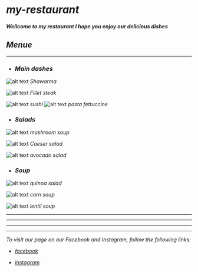 # ***my-restaurant***
#### *Wellcome to my restaurant I hope you enjoy our delicious dishes*







## ***Menue***

---
- ###  ***Main dashes***





![alt text](https://recipe30.com/wp-content/uploads/2022/07/Shawarma-848x477.jpg)
*Shawarma*


![alt text](https://encrypted-tbn0.gstatic.com/images?q=tbn:ANd9GcROUY7QYwtcYHhIKvU36iKGNs3NwaXeNi-hjA&usqp=CAU)
*Fillet steak*


![alt text](https://encrypted-tbn0.gstatic.com/images?q=tbn:ANd9GcReLLpW5wknD6pryjzarElpBoDSVrhVNbkMkg&usqp=CAU)
*sushi*
![alt text](https://encrypted-tbn0.gstatic.com/images?q=tbn:ANd9GcQGCY5Hqr0RaCE5npV0K8xd7TQbh5PZq7RTqA&usqp=CAU)
*pasta fettuccine*





 - ### ***Salads***
![alt text](https://encrypted-tbn0.gstatic.com/images?q=tbn:ANd9GcQFEdx7pBYTtBYLg7aWFIaVjN1YEJp7NrRXDQ&usqp=CAU)
*mushroom soup*


![alt text](https://encrypted-tbn0.gstatic.com/images?q=tbn:ANd9GcSZxlxQpfPKZa1H9WTnCaSVHV025z0XpXBegA&usqp=CAU)
*Caeser salad*


![alt text](https://encrypted-tbn0.gstatic.com/images?q=tbn:ANd9GcRDqX3ExO-0-SRDtxxwFbSouV24fnoZXttOQQ&usqp=CAU)
*avocado  salad*



- ### ***Soup***
![alt text](https://encrypted-tbn0.gstatic.com/images?q=tbn:ANd9GcRdMWDf2uY-TdcEs9XYj8Iqy7pj_0expuZqJw&usqp=CAU)
*quinoa salad*


![alt text](https://encrypted-tbn0.gstatic.com/images?q=tbn:ANd9GcSZs8dQzB7Ztqe9Q6Pb5aZt5h6-smskn_ZiAQ&usqp=CAU)
*corn soup*


![alt text](https://encrypted-tbn0.gstatic.com/images?q=tbn:ANd9GcQzu15kxsou54lYXf_0WMYvTaN1O1UE25qyxQ&usqp=CAU)
*lentil soup*

----
-----

----------
----


*To visit our page on our Facebook and Instagram, follow the following links:*
- [*facebook*](https://ar-ar.facebook.com/)

- [*instagram*](https://www.-instagram.com/)








